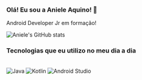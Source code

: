 ### Olá! Eu sou a Aniele Aquino! 🤙

  Android Developer Jr em formação!  


![Aniele's GitHub stats](https://github-readme-stats.vercel.app/api?username=an1ele&show_icons=true&theme=dracula)

### Tecnologias que eu utilizo no meu dia a dia

<div style="display: inline_block"><br/>
  <img align="center" alt="Java" src="https://img.shields.io/badge/Java-ED8B00?style=for-the-badge&logo=java&logoColor=white" />
  <img align="center" alt="Kotlin" src="https://img.shields.io/badge/Kotlin-0095D5?&style=for-the-badge&logo=kotlin&logoColor=white" />
  <img align="center" alt="Android Studio" src="https://img.shields.io/badge/Android_Studio-3DDC84?style=for-the-badge&logo=android-studio&logoColor=white" />
</div><br/>



